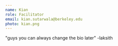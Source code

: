 ```yaml
---
name: Kian
role: Facilitator
email: kian.sutarwala@berkeley.edu
photo: kian.png
---
```


"guys you can always change the bio later" -laksith